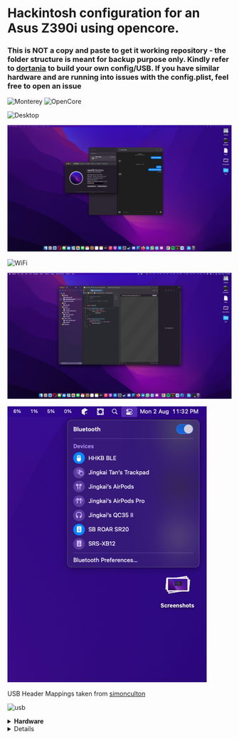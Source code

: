 # Hackintosh configuration for an Asus Z390i using opencore. 

### This is NOT a copy and paste to get it working repository - the folder structure is meant for backup purpose only. Kindly refer to [dortania](https://dortania.github.io/OpenCore-Install-Guide/prerequisites.html) to build your own config/USB. If you have similar hardware and are running into issues with the config.plist, feel free to open an issue


![Monterey](https://img.shields.io/badge/macOS-12.0beta4-brightgreen) ![OpenCore](https://img.shields.io/badge/OpenCore-0.7.1-blue)

![Desktop](Images/desktop.png)

![imessage](Images/imessage.png)

![WiFi](Images/WiFi.png)

![xcode](Images/xcode.png)

![BT](Images/bluetooth.png)

USB Header Mappings taken from
[simonculton](https://github.com/simoncoulton/opencore-asus-rog-strix-z390i)

![usb](https://github.com/simoncoulton/opencore-asus-rog-strix-z390i/raw/master/usbports.jpeg)

<details>
<summary><strong> Hardware </strong></summary>
<br>

| Category  | Component                            |
| --------- | ------------------------------------ |
| CPU       | [Intel Core i9-9900k](https://ark.intel.com/content/www/us/en/ark/products/186605/intel-core-i9-9900k-processor-16m-cache-up-to-5-00-ghz.html) |
| Mobo      | [Asus Rog Strix Z390-I Gaming](https://rog.asus.com/sg/motherboards/rog-strix/rog-strix-z390-i-gaming-model/)
| SSD       | [Adata XPG SX8200 Pro PCIe Gen3x4 M.2 2280 Solid State Drive](https://www.xpg.com/us/xpg/583) |
| Display   | [Prism Plus X315/C315 Max](https://prismplus.sg/products/prism-c315-max), Anmite 27 inch IPS |
| WiFi & BT | Dell DW1560 |
| GPU       | [Sapphire Pulse 6800XT 16g gddr6](https://www.sapphiretech.com/en/consumer/pulse-radeon-rx-6800-xt-16g-gddr6) |

- This motherboard was specifically selected because it was the only one in stock with a removable WiFi card. The stock WiFi card was removed and replaced with a DW1560.
</details>

<details>


<details>
<summary><strong> Features </strong></summary>
  
| Feature  | Status                            |
| --------- | ------------------------------------ |
 | WiFi | :white_check_mark: |
 | iMessages | :white_check_mark: |
 | USB | :white_check_mark: |
 | Onboard Audio | :white_check_mark: |
 | Dual Screens through RX580 (DP/HDMI output) | :white_check_mark: |
 | Bluetooth | :x: Bluetooth is buggy on MacOS 12. Works sometimes then fucks up and requires a reboot. |
 | Sidecar (Both wired via USB-C <-> iPad Pro and wireless (same wifi network))  | :white_check_mark: |
 | Airdrop | :white_check_mark: |
 | Netflix DRM on Safari | :x:  Refer to [acidanthera](https://github.com/acidanthera/bugtracker/issues/1034) |
 
 
## A note about Sidecar.
For sidecar, you have to ensure that within BIOS, iGPU multi monitor mode is enabled, with a reserved memory of 64mb.

Even though in config.plist the reserved memory is set to 19mb for the iGPU, this will only act as a failover.

Take note to set the primary GPU to auto in BIOS if using a dGPU like I am.

## A note about netflix
Still doesn't work what's new.

I love paying for something that is DRM'ed so heavily I can't even watch the 4k I paid for on linux.

</details>

